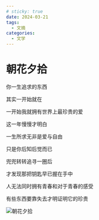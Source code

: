 ```yaml
---
# sticky: true
date: 2024-03-21
tags:
  - 文摘
categories:
  - 文学
---
```


# 朝花夕拾

你一生追求的东西

其实一开始就在

一开始我就拥有世界上最珍贵的爱

这一年慢慢才明白

一生所求无非是爱与自由

只是你后知后觉而已

兜兜转转追寻一圈后

才发现那把钥匙早已握在手中

人无法同时拥有青春和对于青春的感受

有些东西要靠失去才明证明它的珍贵

![朝花夕拾](https://cdn.jsdelivr.net/gh/Pakho12138/PicGoCDN/other/202404092355570.jpg)
